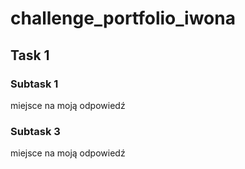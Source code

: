 # challenge_portfolio_iwona
## Task 1 
### Subtask 1 
miejsce na moją odpowiedź
### Subtask 3
miejsce na moją odpowiedź
